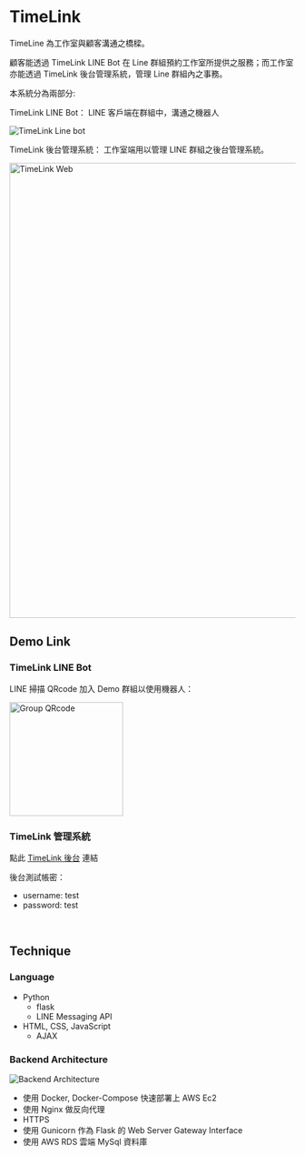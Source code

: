 # TimeLink

TimeLine 為工作室與顧客溝通之橋樑。

顧客能透過 TimeLink LINE Bot 在 Line 群組預約工作室所提供之服務；而工作室亦能透過 TimeLink 後台管理系統，管理 Line 群組內之事務。

本系統分為兩部分:

TimeLink LINE Bot： LINE 客戶端在群組中，溝通之機器人

![TimeLink Line bot](./rm_static/demo_bot.gif)

TimeLink 後台管理系統： 工作室端用以管理 LINE 群組之後台管理系統。

<img src="https://d43czlgw2x7ve.cloudfront.net/timelink/demo_web.png" alt="TimeLink Web" width="800">

<br>

## Demo Link

### TimeLink LINE Bot

LINE 掃描 QRcode 加入 Demo 群組以使用機器人：

<img src="https://d43czlgw2x7ve.cloudfront.net/timelink/test_group_qr.JPG" alt="Group QRcode" width="200" height="200">

### TimeLink 管理系統

點此 [TimeLink 後台](https://timelink.cc) 連結

後台測試帳密：

-   username: test
-   password: test

<br>

## Technique

### Language

-   Python
    -   flask
    -   LINE Messaging API
-   HTML, CSS, JavaScript
    -   AJAX

### Backend Architecture

<img src="https://d43czlgw2x7ve.cloudfront.net/timelink/Backend_Architecture.png" alt="Backend Architecture" >

-   使用 Docker, Docker-Compose 快速部署上 AWS Ec2
-   使用 Nginx 做反向代理
-   HTTPS
-   使用 Gunicorn 作為 Flask 的 Web Server Gateway Interface
-   使用 AWS RDS 雲端 MySql 資料庫
